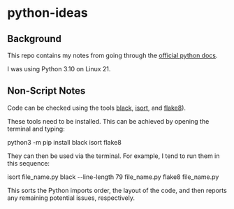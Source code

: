 # python-ideas

## Background

This repo contains my notes from going through the [official python docs](https://docs.python.org/3.10/).

I was using Python 3.10 on Linux 21.

## Non-Script Notes

Code can be checked using the tools [black](https://github.com/psf/black), [isort](https://pycqa.github.io/isort/), and [flake8](https://github.com/pycqa/flake8)).

These tools need to be installed. This can be achieved by opening the terminal and typing:

python3 -m pip install black isort flake8

They can then be used via the terminal. For example, I tend to run them in this sequence:

isort file_name.py
black --line-length 79 file_name.py
flake8 file_name.py

This sorts the Python imports order, the layout of the code, and then reports any remaining potential issues, respectively.
